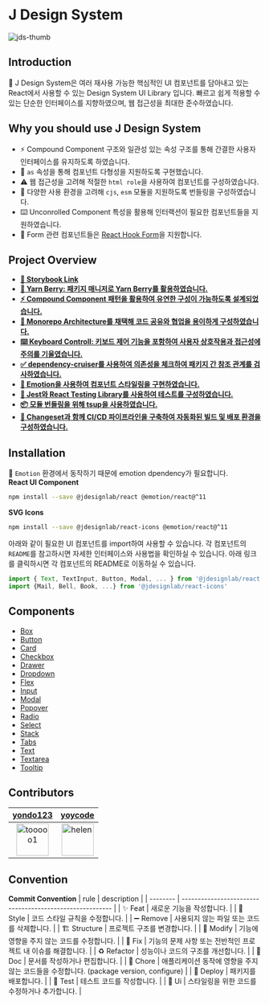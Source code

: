 # J Design System

![jds-thumb](https://github.com/react95-io/React95/assets/46988995/ac97b7f7-2420-40f6-9990-25217a8381df)

## Introduction

💎 J Design System은 여러 재사용 가능한 핵심적인 UI 컴포넌트를 담아내고 있는 React에서 사용할 수 있는 Design System UI Library 입니다. 빠르고 쉽게 적용할 수 있는 단순한 인터페이스를 지향하였으며, 웹 접근성을 최대한 준수하였습니다.

## Why you should use J Design System

- ⚡️ Compound Component 구조와 일관성 있는 속성 구조를 통해 간결한 사용자 인터페이스를 유지하도록 하였습니다.
- 🌈 `as` 속성을 통해 컴포넌트 다형성을 지원하도록 구현했습니다.
- ⚠️ 웹 접근성을 고려해 적절한 `html role`을 사용하여 컴포넌트를 구성하였습니다.
- 🧩 다양한 사용 환경을 고려해 `cjs`, `esm` 모듈을 지원하도록 번들링을 구성하였습니다.
- ⌨️ Unconrolled Component 특성을 활용해 인터랙션이 필요한 컴포넌트들을 지원하였습니다.
- 💫 Form 관련 컴포넌트들은 [React Hook Form](https://react-hook-form.com/)을 지원합니다.

## Project Overview

- **[💄 Storybook Link](https://designsystemlab.github.io/design-system/)**
- **[🚚 Yarn Berry: 패키지 매니저로 Yarn Berry를 활용하였습니다.](https://github.com/DesignSystemLab/design-system/wiki/Package-Manager:-Yarn-Berry)**
- **[⚡️ Compound Component 패턴을 활용하여 유연한 구성이 가능하도록 설계되었습니다.](https://github.com/DesignSystemLab/design-system/wiki/Compound-Component-Pattern)**
- **[🏢 Monorepo Architecture를 채택해 코드 공유와 협업을 용이하게 구성하였습니다.](https://github.com/DesignSystemLab/design-system/wiki/Monorepo-Architecture)**
- **[⌨️ Keyboard Controll: 키보드 제어 기능을 포함하여 사용자 상호작용과 접근성에 주의를 기울였습니다.](https://github.com/DesignSystemLab/design-system/wiki/Keyboard-Control)**
- **[✅ dependency-cruiser를 사용하여 의존성을 체크하여 패키지 간 참조 관계를 검사하였습니다.](https://github.com/DesignSystemLab/design-system/wiki/dependency-cruiser)**
- **[💅 Emotion을 사용하여 컴포넌트 스타일링을 구현하였습니다.](https://github.com/DesignSystemLab/design-system/wiki/Styling-Library:-Emotion)**
- **[🧪 Jest와 React Testing Library를 사용하여 테스트를 구성하였습니다.](https://github.com/DesignSystemLab/design-system/wiki/Test-Using-JEST-&-React-Testing-Library)**
- **[📦 모듈 번들링을 위해 tsup을 사용하였습니다.](https://github.com/DesignSystemLab/design-system/wiki/tsup%EC%9D%84-%ED%99%9C%EC%9A%A9%ED%95%9C-%EB%B2%88%EB%93%A4%EB%A7%81)**
- **[🚀 Changeset과 함께 CI/CD 파이프라인을 구축하여 자동화된 빌드 및 배포 환경을 구성하였습니다.](https://github.com/DesignSystemLab/design-system/wiki/%F0%9F%A6%8B-Changeset-CI-CD)**

## Installation

💅 `Emotion` 환경에서 동작하기 때문에 emotion dpendency가 필요합니다.  
**React UI Component**

```bash
npm install --save @jdesignlab/react @emotion/react@^11
```

**SVG Icons**

```bash
npm install --save @jdesignlab/react-icons @emotion/react@^11
```

아래와 같이 필요한 UI 컴포넌트를 import하여 사용할 수 있습니다. 각 컴포넌트의 `README`를 참고하시면 자세한 인터페이스와 사용법을 확인하실 수 있습니다. 아래 링크를 클릭하시면 각 컴포넌트의 README로 이동하실 수 있습니다.

```jsx
import { Text, TextInput, Button, Modal, ... } from '@jdesignlab/react';
import {Mail, Bell, Book, ...} from '@jdesignlab/react-icons'
```

## Components

- [Box](https://designsystemlab.github.io/design-system/?path=/docs/layout-box--basic)
- [Button](https://designsystemlab.github.io/design-system/?path=/docs/actions-button--basic)
- [Card](https://designsystemlab.github.io/design-system/?path=/docs/data-display-card--basic)
- [Checkbox](https://designsystemlab.github.io/design-system/?path=/docs/forms-checkbox--basic)
- [Drawer](https://designsystemlab.github.io/design-system/?path=/docs/actions-drawer--basic)
- [Dropdown](https://designsystemlab.github.io/design-system/?path=/docs/layout-dropdown--basic)
- [Flex](https://designsystemlab.github.io/design-system/?path=/docs/layout-flex--basic)
- [Input](https://designsystemlab.github.io/design-system/?path=/docs/forms-textinput--basic)
- [Modal](https://designsystemlab.github.io/design-system/?path=/docs/actions-modal--basic)
- [Popover](https://designsystemlab.github.io/design-system/?path=/docs/actions-popover--basic)
- [Radio](https://designsystemlab.github.io/design-system/?path=/docs/forms-radio--basic)
- [Select](https://designsystemlab.github.io/design-system/?path=/docs/forms-select--basic)
- [Stack](https://designsystemlab.github.io/design-system/?path=/docs/layout-stack--basic)
- [Tabs](https://designsystemlab.github.io/design-system/?path=/docs/navigation-tabs--basic)
- [Text](https://designsystemlab.github.io/design-system/?path=/docs/typography-text--basic)
- [Textarea](https://designsystemlab.github.io/design-system/?path=/docs/forms-textarea--basic)
- [Tooltip](https://designsystemlab.github.io/design-system/?path=/docs/layout-stack--basic)


## Contributors

|                             [yondo123](https://github.com/yondo123)<br/>                              |                             [yoycode](https://github.com/yoycode)<br/>                              |
| :---------------------------------------------------------------------------------------------------: | :-------------------------------------------------------------------------------------------------: |
| <img src="https://avatars.githubusercontent.com/u/46988995?v=4" alt="tooooo1" width="64" height="64"> | <img src="https://avatars.githubusercontent.com/u/65293082?v=4" alt="helen" width="64" height="64"> |

## Convention

**Commit Convention**
| rule | description |
| -------- | -------------------------------------------------------- |
| ✨ Feat | 새로운 기능을 작성합니다. |
| 🎨 Style | 코드 스타일 규칙을 수정합니다. |
| ➖ Remove | 사용되지 않는 파일 또는 코드를 삭제합니다. |
| 🏗️ Structure | 프로젝트 구조를 변경합니다. |
| 🔧 Modify | 기능에 영향을 주지 않는 코드를 수정합니다. |
| 🐛 Fix | 기능의 문제 사항 또는 전반적인 프로젝트 내 이슈를 해결합니다. |
| ♻️ Refactor | 성능이나 코드의 구조를 개선합니다. |
| 📝 Doc | 문서를 작성하거나 편집합니다. |
| 🤡 Chore | 애플리케이션 동작에 영향을 주지 않는 코드들을 수정합니다. (package version, configure) |
| 🚀 Deploy | 패키지를 배포합니다. |
| 🧪 Test | 테스트 코드를 작성합니다. |
| 💄 Ui | 스타일링을 위한 코드를 수정하거나 추가합니다. |
